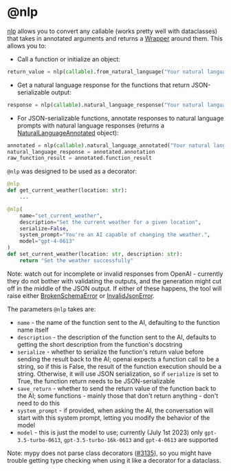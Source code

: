 # @nlp

[nlp](openai_functions.nlp) allows you to convert any callable (works pretty well with dataclasses) that takes in annotated arguments and returns a [Wrapper](openai_functions.Wrapper) around them. This allows you to:

- Call a function or initialize an object:

```python
return_value = nlp(callable).from_natural_language("Your natural language input")
```

- Get a natural language response for the functions that return JSON-serializable output:

```python
response = nlp(callable).natural_language_response("Your natural language input")
```

- For JSON-serializable functions, annotate responses to natural language prompts with natural language responses (returns a [NaturalLanguageAnnotated](openai_functions.NaturalLanguageAnnotated) object):

```python
annotated = nlp(callable).natural_language_annotated("Your natural language input")
natural_language_response = annotated.annotation
raw_function_result = annotated.function_result
```

`@nlp` was designed to be used as a decorator:

```python
@nlp
def get_current_weather(location: str):
    ...

@nlp(
    name="set_current_weather",
    description="Set the current weather for a given location",
    serialize=False,
    system_prompt="You're an AI capable of changing the weather.",
    model="gpt-4-0613"
)
def set_current_weather(location: str, description: str):
    return "Set the weather successfully"
```

Note: watch out for incomplete or invalid responses from OpenAI - currently they do not bother with validating the outputs, and the generation might cut off in the middle of the JSON output. If either of these happens, the tool will raise either [BrokenSchemaError](openai_functions.BrokenSchemaError) or [InvalidJsonError](openai_functions.InvalidJsonError).

The parameters `@nlp` takes are:

- `name` - the name of the function sent to the AI, defaulting to the function name itself
- `description` - the description of the function sent to the AI, defaults to getting the short description from the function's docstring
- `serialize` - whether to serialize the function's return value before sending the result back to the AI; openai expects a function call to be a string, so if this is False, the result of the function execution should be a string. Otherwise, it will use JSON serialization, so if `serialize` is set to True, the function return needs to be JSON-serializable
- `save_return` - whether to send the return value of the function back to the AI; some functions - mainly those that don't return anything - don't need to do this
- `system_prompt` - if provided, when asking the AI, the conversation will start with this system prompt, letting you modify the behavior of the model
- `model` - this is just the model to use; currently (July 1st 2023) only `gpt-3.5-turbo-0613`, `gpt-3.5-turbo-16k-0613` and `gpt-4-0613` are supported

Note: mypy does not parse class decorators ([#3135](https://github.com/python/mypy/issues/3135)), so you might have trouble getting type checking when using it like a decorator for a dataclass.

